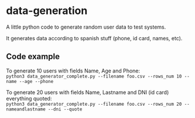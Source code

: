 # data-generation
A little python code to generate random user data to test systems.

It generates data according to spanish stuff (phone, id card, names, etc).

## Code example

To generate 10 users with fields Name, Age and Phone:<br/>
`python3 data_generator_complete.py --filename foo.csv --rows_num 10 --name --age --phone`

To generate 20 users with fields Name, Lastname and DNI (id card) everything quoted:<br/>
`python3 data_generator_complete.py --filename foo.csv --rows_num 20 --nameandlastname --dni --quote`
